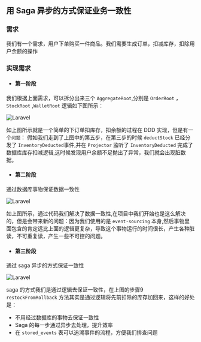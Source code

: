 ## 用 Saga 异步的方式保证业务一致性
### 需求
我们有一个需求，用户下单购买一件商品。我们需要生成订单，扣减库存，扣除用户余额的操作
### 实现需求
* #### 第一阶段
我们根据上面需求，可以拆分出来三个 `AggregateRoot`,分别是 `OrderRoot` ，`StockRoot` ,`WalletRoot`
逻辑如下图所示：

![Laravel](https://cdn.learnku.com/uploads/images/202106/02/43464/uOePCNnos9.png!large)

如上图所示就是一个简单的下订单扣库存，扣余额的过程在 DDD 实现，但是有一个`问题`：
假如我们走到了上图中的第五步，在第三步的时候 `deductStock` 已经分发了 `InventoryDeducted`事件,并在 `Projector` 监听了 `InventoryDeducted` 完成了数据库库存扣减逻辑,这时候发现用户余额不足抛出了异常，我们就会出现脏数据。

* #### 第二阶段
通过数据库事物保证数据一致性

![Laravel](https://cdn.learnku.com/uploads/images/202106/02/43464/zduoeuzJgt.png!large)

如上图所示，通过代码我们解决了数据一致性,在项目中我们开始也是这么解决的，但是会带来新的问题：因为我们使用的是 `event-sourcing` 本身,然后事物里面包含的肯定远比上面的逻辑更复杂，导致这个事物运行的时间很长，产生各种脏读，不可重复读，产生一些不可控的问题。

* #### 第三阶段
通过 saga 异步的方式保证一致性

![Laravel](https://cdn.learnku.com/uploads/images/202106/02/43464/pnbWIIKZRu.png!large)

saga 的方式我们是通过逻辑去保证一致性，在上图的步骤9 `restockFromRollback` 方法其实是通过逻辑将先前扣除的库存加回来，这样的好处是：
* 不用经过数据库的事物去保证一致性
* Saga 的每一步通过异步去处理，提升效率
* 在 `stored_events` 表可以追溯事件的流程，方便我们排查问题



